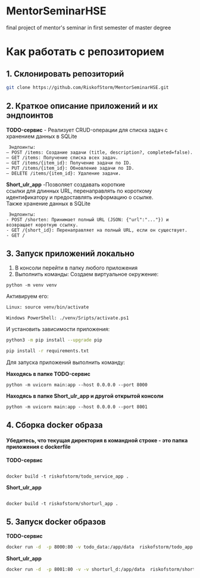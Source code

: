 # MentorSeminarHSE
final project of mentor's seminar in first semester of master degree

# Как работать с репозиторием 

## 1. Склонировать репозиторий  

```bash
git clone https://github.com/RiskofStorm/MentorSeminarHSE.git
```
## 2. Краткое описание приложений и их эндпоинтов
<b>TODO-сервис</b>  - Реализует CRUD-операции для списка задач с
хранением данных в SQLite
```commandline
 Эндпоинты:
– POST /items: Создание задачи (title, description?, completed=false).
– GET /items: Получение списка всех задач.
– GET /items/{item_id}: Получение задачи по ID.
– PUT /items/{item_id}: Обновление задачи по ID.
– DELETE /items/{item_id}: Удаление задачи.

```
<b>Short_ulr_app</b> -Позволяет создавать короткие  
ссылки для длинных URL, перенаправлять по короткому  
идентификатору и предоставлять информацию о ссылке.  
Также хранение данных в SQLite    
  
```  
 Эндпоинты:
- POST /shorten: Принимает полный URL (JSON: {"url":"..."}) и возвращает короткую ссылку.  
- GET /{short_id}: Перенаправляет на полный URL, если он существует.  
- GET /
```
## 3. Запуск приложений локально

1. В консоли перейти в папку любого приложения
2. Выполнить команды:
Создаем виртуальное окружение:
```commandline
python -m venv venv
```
Активируем его:
```bash
Linux: source venv/bin/activate
```
```commandline
Windows PowerShell: ./venv/Sripts/activate.ps1
```
И установить зависимости приложения: 
```bash
python3 -m pip install --upgrade pip
```

```bash
pip install -r requirements.txt
```
Для запуска приложений выполнить команду:

<b>Находясь в папке TODO-сервис</b>
```commandline
python -m uvicorn main:app --host 0.0.0.0 --port 8000
```

<b>Находясь в папке Short_ulr_app и другой открытой консоли </b>
```commandline
python -m uvicorn main:app --host 0.0.0.0 --port 8001
```

## 4. Сборка docker образа
#### Убедитесь, что текущая директория в командной строке - это папка приложения с dockerfile 

<b>TODO-сервис</b>

```

docker build -t riskofstorm/todo_service_app .

```

<b>Short_ulr_app</b>

```

docker build -t riskofstorm/shorturl_app .

```

## 5. Запуск docker образов

<b>TODO-сервис</b>

```bash
docker run -d  -p 8000:80 -v todo_data:/app/data  riskofstorm/todo_app:latest
```

<b>Short_ulr_app</b>

```bash
docker run -d  -p 8001:80 -v -v shorturl_d:/app/data  riskofstorm/shorturl_app:latest
```